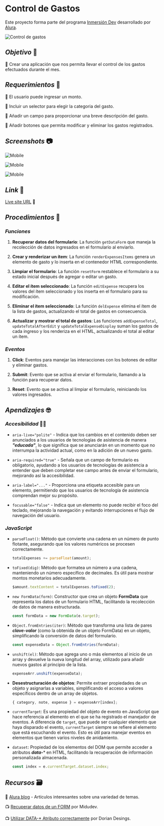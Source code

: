 # Control de Gastos

Este proyecto forma parte del programa [Inmersión Dev](https://www.aluracursos.com/inmersion-dev) desarrollado por [Alura](https://www.aluracursos.com/).

![Control de gastos](./assets/video/sample.gif)

## *Objetivo* :dart:

🔳 Crear una aplicación que nos permita llevar el control de los gastos efectuados durante el mes.


## *Requerimientos* :memo:

🎯 El usuario puede ingresar un monto.

🎯 Incluir un selector para elegir la categoria del gasto.

🎯 Añadir un campo para proporcionar una breve descripción del gasto.

🎯 Añadir botones que permita modificar y eliminar los gastos registrados.


## *Screenshots* :camera:

![Mobile](./assets/screenshot/mobile.avif)

![Mobile](./assets/screenshot/desktop-initial.avif)

![Mobile](./assets/screenshot/desktop-result.avif)


## *Link* :link:

[Live site URL](https://vimpdev.github.io/inmersion-alura-gestor-gastos/) 👀

## *Procedimientos* :footprints:

### *Funciones*
1. **Recuperar datos del formulario**: La función `getDataForm` que maneja la recolección de datos ingresados en el formulario al enviarlo.

1. **Crear y renderizar un ítem**: La función `renderExpensesItems` genera un elemento de gasto y lo inserta en el contenedor HTML correspondiente.

1. **Limpiar el formulario**: La función `resetForm` restablece el formulario a su estado inicial después de agregar o editar un gasto.

1. **Editar el ítem seleccionado**: La función `editExpense` recupera los valores del ítem seleccionado y los inserta en el formulario para su modificación.

1. **Eliminar el ítem seleccionado**: La función `delExpense` elimina el ítem de la lista de gastos, actualizando el total de gastos en consecuencia.

1. **Actualizar y mostrar el total de gastos**: Las funciones `addExpenseTotal`, `updateTotalAfterEdit` y `updateTotalExpenseDisplay` suman los gastos de cada ingreso y los renderiza en el HTML, actualizando el total al editar un ítem.

### *Eventos*

1. **Click**: Eventos para manejar las interacciones con los botones de editar y eliminar gastos.

1. **Submit**: Evento que se activa al enviar el formulario, llamando a la función para recuperar datos.

1. **Reset**: Evento que se activa al limpiar el formulario, reiniciando los valores ingresados.


## *Apendizajes* :nerd_face:

### *Accesibilidad* 🧑‍🦽

+ `aria-live="polite"` - Indica que los cambios en el contenido deben ser anunciados a los usuarios de tecnologías de asistencia de manera ***"educada"***, lo que significa que se anunciarán en un momento que no interrumpa la actividad actual, como en la adición de un nuevo gasto.

+ `aria-required="true"` - Señala que un campo de formulario es obligatorio, ayudando a los usuarios de tecnologías de asistencia a entender que deben completar ese campo antes de enviar el formulario, mejorando así la accesibilidad.

+ `aria-label="..."` - Proporciona una etiqueta accesible para un elemento, permitiendo que los usuarios de tecnología de asistencia comprendan mejor su propósito.

+ `focusable="false"` - Indica que un elemento no puede recibir el foco del teclado, mejorando la navegación y evitando interrupciones el flujo de navegación del usuario.

### *JavaScript*

+ `parseFloat()`: Método que convierte una cadena en un número de punto flotante, asegurando que los valores numéricos se procesen correctamente.
  ```js
  totalExpenses += parseFloat(amount);
  ```

+ `toFixed(dig)`: Método que formatea un número a una cadena, manteniendo un número específico de decimales. Es útil para mostrar montos monetarios adecuadamente.
  ```js
  $amount.textContent = totalExpenses.toFixed(2);
  ```

+ `new FormData(form)`: Constructor que crea un objeto **FormData** que representa los datos de un formulario HTML, facilitando la recolección de datos de manera estructurada.
  ```js
  const formData = new FormData(e.target);
  ```

+ `Object.fromEntries(iter)`: Método que transforma una lista de pares ***clave-valor*** (como la obtenida de un objeto FormData) en un objeto, simplificando la conversión de datos del formulario.
  ```js
  const expenseData = Object.fromEntries(formData);
  ```

+ `unshift(el)`: Método que agrega uno o más elementos al inicio de un array y devuelve la nueva longitud del array, utilizado para añadir nuevos gastos al principio de la lista.
  ```js
  expenseArr.unshift(expenseData);
  ```

+ **Desestructuración de objetos**: Permite extraer propiedades de un objeto y asignarlas a variables, simplificando el acceso a valores específicos dentro de un array de objetos.
  ```js
  { category, note, expense } = expenseArr[index];
  ```

+ `currentTarget`: Es una propiedad del objeto de evento en JavaScript que hace referencia al elemento en el que se ha registrado el manejador de eventos. A diferencia de `target`, que puede ser cualquier elemento que haya disparado el evento, `currentTarget` siempre se refiere al elemento que está escuchando el evento. Esto es útil para manejar eventos en elementos que tienen varios niveles de anidamiento.

+ `dataset`: Propiedad de los elementos del DOM que permite acceder a atributos ***data-**** en HTML, facilitando la recuperación de información personalizada almacenada.
  ```js
  const index = e.currentTarget.dataset.index;
  ```


## *Recursos* :card_file_box:

📰 [Alura blog](https://www.aluracursos.com/blog) - Artículos interesantes sobre una variedad de temas.

📺 [Recuperar datos de un FORM](https://www.youtube.com/watch?v=mKQITczHIkc) por Midudev.

📺 [Utilizar DATA-* Atributo correctamente](https://www.youtube.com/watch?v=Kg5UJ_BVlos) por Dorian Desings.
